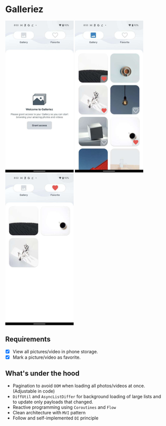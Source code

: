 # Galleriez

<img src="screenshots/Screenshot_1.JPEG" height="480" /> <img src="screenshots/Screenshot_2.JPEG" height="480"> <img src="screenshots/Screenshot_3.JPEG" height="480">

## Requirements

- [x] View all pictures/video in phone storage.
- [x] Mark a picture/video as favorite.

## What's under the hood

- Pagination to avoid `OOM` when loading all photos/videos at once. (Adjustable in code)
- `DiffUtil` and `AsyncListDiffer` for background loading of large lists and to update only payloads that changed.
- Reactive programming using `Coroutines` and `Flow`
- Clean architecture with `MVI` pattern
- Follow and self-implemented `DI` principle

